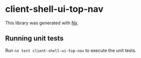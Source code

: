 # client-shell-ui-top-nav

This library was generated with [Nx](https://nx.dev).

## Running unit tests

Run `nx test client-shell-ui-top-nav` to execute the unit tests.
